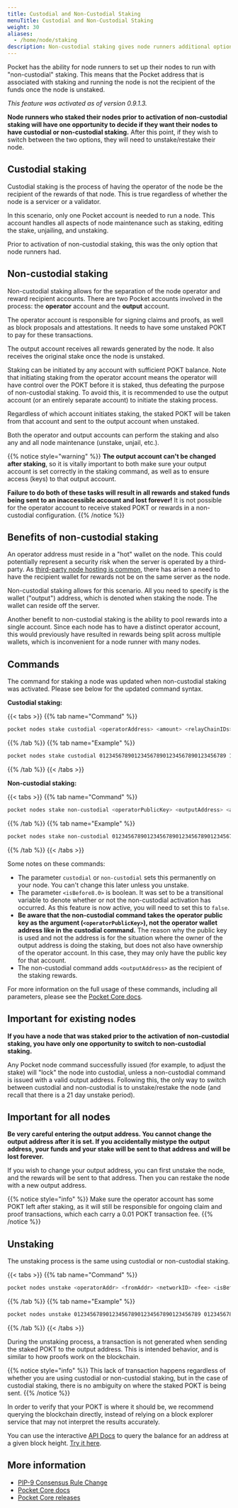 ```yaml
---
title: Custodial and Non-Custodial Staking
menuTitle: Custodial and Non-Custodial Staking
weight: 30
aliases:
  - /home/node/staking
description: Non-custodial staking gives node runners additional options for managing nodes and rewards.
---
```


Pocket has the ability for node runners to set up their nodes to run with "non-custodial" staking. This means that the Pocket address that is associated with staking and running the node is not the recipient of the funds once the node is unstaked.

*This feature was activated as of version 0.9.1.3.*

**Node runners who staked their nodes prior to activation of non-custodial staking will have one opportunity to decide if they want their nodes to have custodial or non-custodial staking.** After this point, if they wish to switch between the two options, they will need to unstake/restake their node.

## Custodial staking

Custodial staking is the process of having the operator of the node be the recipient of the rewards of that node. This is true regardless of whether the node is a servicer or a validator.

In this scenario, only one Pocket account is needed to run a node. This account handles all aspects of node maintenance such as staking, editing the stake, unjailing, and unstaking.

Prior to activation of non-custodial staking, this was the only option that node runners had.

## Non-custodial staking

Non-custodial staking allows for the separation of the node operator and reward recipient accounts. There are two Pocket accounts involved in the process: the **operator** account and the **output** account.

The operator account is responsible for signing claims and proofs, as well as block proposals and attestations. It needs to have some unstaked POKT to pay for these transactions.

The output account receives all rewards generated by the node. It also receives the original stake once the node is unstaked.

Staking can be initiated by any account with sufficient POKT balance. Note that initiating staking from the operator account means the operator will have control over the POKT before it is staked, thus defeating the purpose of non-custodial staking. To avoid this, it is recommended to use the output account (or an entirely separate account) to initiate the staking process.

Regardless of which account initiates staking, the staked POKT will be taken from that account and sent to the output account when unstaked.

Both the operator and output accounts can perform the staking and also any and all node maintenance (unstake, unjail, etc.).

{{% notice style="warning" %}}
**The output account can't be changed after staking**, so it is vitally important to both make sure your output account is set correctly in the staking command, as well as to ensure access (keys) to that output account.

**Failure to do both of these tasks will result in all rewards and staked funds being sent to an inaccessible account and lost forever!** It is not possible for the operator account to receive staked POKT or rewards in a non-custodial configuration.
{{% /notice %}}

## Benefits of non-custodial staking

An operator address must reside in a "hot" wallet on the node. This could potentially represent a security risk when the server is operated by a third-party. As [third-party node hosting is common](/node/hosting-services/), there has arisen a need to have the recipient wallet for rewards not be on the same server as the node.

Non-custodial staking allows for this scenario. All you need to specify is the wallet ("output") address, which is denoted when staking the node. The wallet can reside off the server.

Another benefit to non-custodial staking is the ability to pool rewards into a single account. Since each node has to have a distinct operator account, this would previously have resulted in rewards being split across multiple wallets, which is inconvenient for a node runner with many nodes.

## Commands

The command for staking a node was updated when non-custodial staking was activated. Please see below for the updated command syntax.

**Custodial staking:**

{{< tabs >}}
{{% tab name="Command" %}}
```bash
pocket nodes stake custodial <operatorAddress> <amount> <relayChainIDs> <serviceURI> <networkID> <fee> <isBefore8.0>
```
{{% /tab %}}
{{% tab name="Example" %}}
```bash
pocket nodes stake custodial 0123456789012345678901234567890123456789 15100000000 0001,0021 https://pokt.rocks:443 mainnet 10000 false
```
{{% /tab %}}
{{< /tabs >}}


**Non-custodial staking:**

{{< tabs >}}
{{% tab name="Command" %}}
```bash
pocket nodes stake non-custodial <operatorPublicKey> <outputAddress> <amount> <RelayChainIDs> <serviceURI> <networkID> <fee> <isBefore8.0>
```
{{% /tab %}}
{{% tab name="Example" %}}
```bash
pocket nodes stake non-custodial 0123456789012345678901234567890123456789012345678901234567890123 0123456789012345678901234567890123456789 15100000000 0001,0021 https://pokt.rocks:443 mainnet 10000 false
```
{{% /tab %}}
{{< /tabs >}}


Some notes on these commands:

* The parameter `custodial` or `non-custodial` sets this permanently on your node. You can't change this later unless you unstake.
* The parameter `<isBefore8.0>` is boolean. It was set to be a transitional variable to denote whether or not the non-custodial activation has occurred. As this feature is now active, you will need to set this to `false`.
* **Be aware that the non-custodial command takes the operator public key  as the argument (`<operatorPublicKey>`), not the operator wallet address like in the custodial command.** The reason why the public key is used and not the address is for the situation where the owner of the output address is doing the staking, but does not also have ownership of the operator account. In this case, they may only have the public key for that account.
* The non-custodial command adds `<outputAddress>` as the recipient of the staking rewards.

For more information on the full usage of these commands, including all parameters, please see the [Pocket Core docs](https://github.com/pokt-network/pocket-core/blob/staging/doc/specs/cli/node.md).

## Important for existing nodes

**If you have a node that was staked prior to the activation of non-custodial staking, you have only one opportunity to switch to non-custodial staking.**

Any Pocket node command successfully issued (for example, to adjust the stake) will "lock" the node into custodial, unless a non-custodial command is issued with a valid output address. Following this, the only way to switch between custodial and non-custodial is to unstake/restake the node (and recall that there is a 21 day unstake period).

## Important for all nodes

**Be very careful entering the output address. You cannot change the output address after it is set. If you accidentally mistype the output address, your funds and your stake will be sent to that address and will be lost forever.**

If you wish to change your output address, you can first unstake the node, and the rewards will be sent to that address. Then you can restake the node with a new output address.

{{% notice style="info" %}}
Make sure the operator account has some POKT left after staking, as it will still be responsible for ongoing claim and proof transactions, which each carry a 0.01 POKT transaction fee.
{{% /notice %}}

## Unstaking

The unstaking process is the same using custodial or non-custodial staking.

{{< tabs >}}
{{% tab name="Command" %}}
```bash
pocket nodes unstake <operatorAddr> <fromAddr> <networkID> <fee> <isBefore8.0>
```
{{% /tab %}}
{{% tab name="Example" %}}
```bash
pocket nodes unstake 0123456789012345678901234567890123456789 0123456789012345678901234567890123456789 mainnet 10000 false
```
{{% /tab %}}
{{< /tabs >}}

During the unstaking process, a transaction is not generated when sending the staked POKT to the output address. This is intended behavior, and is similar to how proofs work on the blockchain.

{{% notice style="info" %}}
This lack of transaction happens regardless of whether you are using custodial or non-custodial staking, but in the case of custodial staking, there is no ambiguity on where the staked POKT is being sent.
{{% /notice %}}

In order to verify that your POKT is where it should be, we recommend querying the blockchain directly, instead of relying on a block explorer service that may not interpret the results accurately.

You can use the interactive [API Docs](https://docs.pokt.network/api-docs/) to query the balance for an address at a given block height. [Try it here](https://docs.pokt.network/api-docs/pokt/#/api-docs/pokt/operations/balance_v1_query_balance_post).


## More information

* [PIP-9 Consensus Rule Change](https://forum.pokt.network/t/pip-9-consensus-rule-change-rc-0-8-0/1351)
* [Pocket Core docs](https://github.com/pokt-network/pocket-core/blob/staging/doc/specs/cli/node.md)
* [Pocket Core releases](https://github.com/pokt-network/pocket-core/releases)
